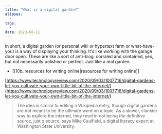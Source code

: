 ```yaml
---
title: "What is a digital garden?"
aliases:
  - 
tags:
  - 
date: 2023-08-11
---
```


In short, a digital garden (or personal wiki or hypertext farm or what-have-you) is a way of displaying your thinking. It's like working with the garage door open. These are like a sort of anti-blog: corraled and contained, yes, but not necessarily polished or perfect. Just like a real garden.

- [[10b_resources for writing online|resources for writing online]]

[https://www.technologyreview.com/2020/09/03/1007716/digital-gardens-let-you-cultivate-your-own-little-bit-of-the-internet/](https://www.technologyreview.com/2020/09/03/1007716/digital-gardens-let-you-cultivate-your-own-little-bit-of-the-internet/)

> The idea is similar to editing a Wikipedia entry, though digital gardens are not meant to be the ultimate word on a topic. As a slower, clunkier way to explore the internet, they revel in not being _the_ definitive source, just _a_ source, says Mike Caulfield, a digital literacy expert at Washington State University.